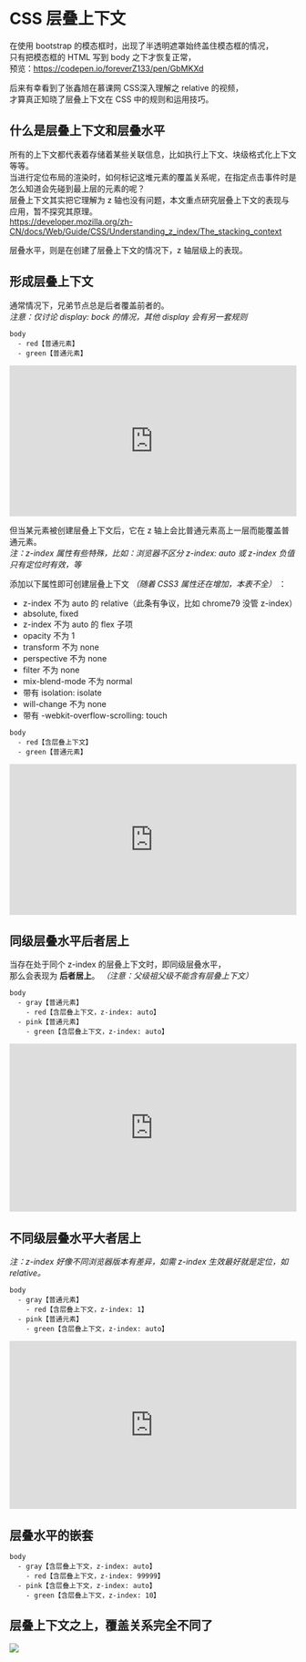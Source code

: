 # CSS 层叠上下文

在使用 bootstrap 的模态框时，出现了半透明遮罩始终盖住模态框的情况，<br >
只有把模态框的 HTML 写到 body 之下才恢复正常，<br >
预览：https://codepen.io/foreverZ133/pen/GbMKXd

后来有幸看到了张鑫旭在慕课网 CSS深入理解之 relative 的视频，<br >
才算真正知晓了层叠上下文在 CSS 中的规则和运用技巧。


## 什么是层叠上下文和层叠水平

所有的上下文都代表着存储着某些关联信息，比如执行上下文、块级格式化上下文等等。<br />
当进行定位布局的渲染时，如何标记这堆元素的覆盖关系呢，在指定点击事件时是怎么知道会先碰到最上层的元素的呢？<br />
层叠上下文其实把它理解为 z 轴也没有问题，本文重点研究层叠上下文的表现与应用，暂不探究其原理。<br />
https://developer.mozilla.org/zh-CN/docs/Web/Guide/CSS/Understanding_z_index/The_stacking_context

层叠水平，则是在创建了层叠上下文的情况下，z 轴层级上的表现。

## 形成层叠上下文

通常情况下，兄弟节点总是后者覆盖前者的。<br >
_注意：仅讨论 display: bock 的情况，其他 display 会有另一套规则_

```
body
  - red【普通元素】
  - green【普通元素】
```

<iframe height="265" style="width: 100%;" scrolling="no" title="通常情况" src="https://codepen.io/foreverZ133/embed/WNvOyym?height=265&theme-id=dark&default-tab=result" frameborder="no" allowtransparency="true" allowfullscreen="true">
  See the Pen <a href='https://codepen.io/foreverZ133/pen/WNvOyym'>通常情况</a> by 张永恒
  (<a href='https://codepen.io/foreverZ133'>@foreverZ133</a>) on <a href='https://codepen.io'>CodePen</a>.
</iframe>

但当某元素被创建层叠上下文后，它在 z 轴上会比普通元素高上一层而能覆盖普通元素。<br >
_注：z-index 属性有些特殊，比如：浏览器不区分 z-index: auto 或 z-index 负值只有定位时有效，等_

添加以下属性即可创建层叠上下文 _（随着 CSS3 属性还在增加，本表不全）_ ：

- z-index 不为 auto 的 relative（此条有争议，比如 chrome79 没管 z-index）
- absolute, fixed
- z-index 不为 auto 的 flex 子项
- opacity 不为 1
- transform 不为 none
- perspective 不为 none
- filter 不为 none
- mix-blend-mode 不为 normal
- 带有 isolation: isolate
- will-change 不为 none
- 带有 -webkit-overflow-scrolling: touch

```
body
  - red【含层叠上下文】
  - green【普通元素】
```

<iframe height="265" style="width: 100%;" scrolling="no" title="含层叠上下文" src="https://codepen.io/foreverZ133/embed/dyoRKgV?height=265&theme-id=dark&default-tab=result" frameborder="no" allowtransparency="true" allowfullscreen="true">
  See the Pen <a href='https://codepen.io/foreverZ133/pen/dyoRKgV'>含层叠上下文</a> by 张永恒
  (<a href='https://codepen.io/foreverZ133'>@foreverZ133</a>) on <a href='https://codepen.io'>CodePen</a>.
</iframe>

## 同级层叠水平后者居上

当存在处于同个 z-index 的层叠上下文时，即同级层叠水平，<br >
那么会表现为 **后者居上**。 _（注意：父级祖父级不能含有层叠上下文）_

```
body
  - gray【普通元素】
    - red【含层叠上下文，z-index: auto】
  - pink【普通元素】
    - green【含层叠上下文，z-index: auto】
```

<iframe height="295" style="width: 100%;" scrolling="no" title="同级层叠水平" src="https://codepen.io/foreverZ133/embed/XWbgYLj?height=265&theme-id=dark&default-tab=result" frameborder="no" allowtransparency="true" allowfullscreen="true">
  See the Pen <a href='https://codepen.io/foreverZ133/pen/XWbgYLj'>同级层叠水平</a> by 张永恒
  (<a href='https://codepen.io/foreverZ133'>@foreverZ133</a>) on <a href='https://codepen.io'>CodePen</a>.
</iframe>

## 不同级层叠水平大者居上

_注：z-index 好像不同浏览器版本有差异，如需 z-index 生效最好就是定位，如 relative。_

```
body
  - gray【普通元素】
    - red【含层叠上下文，z-index: 1】
  - pink【普通元素】
    - green【含层叠上下文，z-index: auto】
```

<iframe height="295" style="width: 100%;" scrolling="no" title="不同级层叠水平" src="https://codepen.io/foreverZ133/embed/zYGdgOP?height=265&theme-id=dark&default-tab=result" frameborder="no" allowtransparency="true" allowfullscreen="true">
  See the Pen <a href='https://codepen.io/foreverZ133/pen/zYGdgOP'>不同级层叠水平</a> by 张永恒
  (<a href='https://codepen.io/foreverZ133'>@foreverZ133</a>) on <a href='https://codepen.io'>CodePen</a>.
</iframe>

## 层叠水平的嵌套

```
body
  - gray【含层叠上下文，z-index: auto】
    - red【含层叠上下文，z-index: 99999】
  - pink【含层叠上下文，z-index: auto】
    - green【含层叠上下文，z-index: 10】
```








## 层叠上下文之上，覆盖关系完全不同了

![](https://cdn.nlark.com/yuque/0/2019/png/158440/1561019816571-2406a408-f6c6-4063-8464-b27f2ea40bd7.png#align=left&display=inline&height=375&originHeight=375&originWidth=599&size=0&status=done&width=599)
